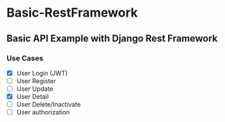 # Basic-RestFramework
## Basic API Example with Django Rest Framework 

### Use Cases
- [x] User Login (JWT)
- [ ] User Register
- [ ] User Update
- [x] User Detail
- [ ] User Delete/Inactivate
- [ ] User authorization
